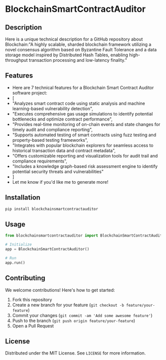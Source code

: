 # BlockchainSmartContractAuditor

## Description

Here is a unique technical description for a GitHub repository about Blockchain:"A highly scalable, sharded blockchain framework utilizing a novel consensus algorithm based on Byzantine Fault Tolerance and a data storage model inspired by Distributed Hash Tables, enabling high-throughput transaction processing and low-latency finality."

## Features

- Here are 7 technical features for a Blockchain Smart Contract Auditor software project:
- [
- "Analyzes smart contract code using static analysis and machine learning-based vulnerability detection",
- "Executes comprehensive gas usage simulations to identify potential bottlenecks and optimize contract performance",
- "Provides real-time monitoring of on-chain events and state changes for timely audit and compliance reporting",
- "Supports automated testing of smart contracts using fuzz testing and property-based testing frameworks",
- "Integrates with popular blockchain explorers for seamless access to historical transaction data and contract metadata",
- "Offers customizable reporting and visualization tools for audit trail and compliance requirements",
- "Includes a knowledge graph-based risk assessment engine to identify potential security threats and vulnerabilities"
- ]
- Let me know if you'd like me to generate more!
## Installation

```bash
pip install blockchainsmartcontractauditor
```

## Usage

```python
from blockchainsmartcontractauditor import BlockchainSmartContractAuditor

# Initialize
app = BlockchainSmartContractAuditor()

# Run
app.run()
```

## Contributing

We welcome contributions! Here's how to get started:

1. Fork this repository
2. Create a new branch for your feature (`git checkout -b feature/your-feature`)
3. Commit your changes (`git commit -am 'Add some awesome feature'`)
4. Push to the branch (`git push origin feature/your-feature`)
5. Open a Pull Request

## License

Distributed under the MIT License. See `LICENSE` for more information.
